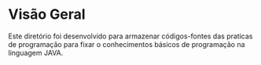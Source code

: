 # **Visão Geral**

Este diretório foi desenvolvido para armazenar códigos-fontes  das praticas de programação para fixar o conhecimentos básicos de programação na linguagem JAVA.
